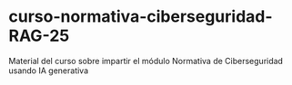 # curso-normativa-ciberseguridad-RAG-25
Material del curso sobre impartir el módulo Normativa de Ciberseguridad usando IA generativa
